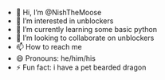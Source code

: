 - 👋 Hi, I’m @NishTheMoose
- 👀 I’m interested in unblockers
- 🌱 I’m currently learning some basic python
- 💞️ I’m looking to collaborate on unblockers
- 📫 How to reach me 
- 😄 Pronouns: he/him/his
- ⚡ Fun fact: i have a pet bearded dragon

<!---
NishTheMoose/NishTheMoose is a ✨ special ✨ repository because its `README.md` (this file) appears on your GitHub profile.
You can click the Preview link to take a look at your changes.
--->
